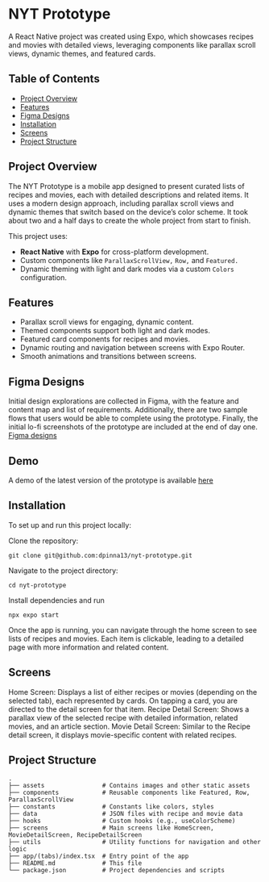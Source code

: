 # NYT Prototype

A React Native project was created using Expo, which showcases recipes and movies with detailed views, leveraging components like parallax scroll views, dynamic themes, and featured cards.

## Table of Contents

- [Project Overview](#project-overview)
- [Features](#features)
- [Figma Designs](#figma-designs)
- [Installation](#installation)
- [Screens](#screens)
- [Project Structure](#project-structure)

  
## Project Overview

The NYT Prototype is a mobile app designed to present curated lists of recipes and movies, each with detailed descriptions and related items. It uses a modern design approach, including parallax scroll views and dynamic themes that switch based on the device’s color scheme.
It took about two and a half days to create the whole project from start to finish.

This project uses:
- **React Native** with **Expo** for cross-platform development.
- Custom components like `ParallaxScrollView,` `Row,` and `Featured.`
- Dynamic theming with light and dark modes via a custom `Colors` configuration.

## Features

- Parallax scroll views for engaging, dynamic content.
- Themed components support both light and dark modes.
- Featured card components for recipes and movies.
- Dynamic routing and navigation between screens with Expo Router.
- Smooth animations and transitions between screens.

## Figma Designs

Initial design explorations are collected in Figma, with the feature and content map and list of requirements. Additionally, there are two sample flows that users would be able to complete using the prototype. Finally, the initial lo-fi screenshots of the prototype are included at the end of day one.
[Figma designs](https://www.figma.com/design/oli7pCOBOBdILlVaAXItZF/NYT-prototype?node-id=0-1)

## Demo

A demo of the latest version of the prototype is available [here](https://diegopinna.com/nyt-prototype/Simulator%20Screen%20Recording%20-%20iPhone%20SE%20%283rd%20generation%29%20-%202024-09-24%20at%2011.10.08.mp4)

## Installation

To set up and run this project locally:

Clone the repository:
   ```
   git clone git@github.com:dpinna13/nyt-prototype.git
   ```
Navigate to the project directory:

```
cd nyt-prototype
```
Install dependencies and run 

```
npx expo start
```

Once the app is running, you can navigate through the home screen to see lists of recipes and movies. Each item is clickable, leading to a detailed page with more information and related content.

## Screens

Home Screen:
Displays a list of either recipes or movies (depending on the selected tab), each represented by cards.
On tapping a card, you are directed to the detail screen for that item.
Recipe Detail Screen:
Shows a parallax view of the selected recipe with detailed information, related movies, and an article section.
Movie Detail Screen:
Similar to the Recipe detail screen, it displays movie-specific content with related recipes.

## Project Structure

```
.
├── assets                # Contains images and other static assets
├── components            # Reusable components like Featured, Row, ParallaxScrollView
├── constants             # Constants like colors, styles
├── data                  # JSON files with recipe and movie data
├── hooks                 # Custom hooks (e.g., useColorScheme)
├── screens               # Main screens like HomeScreen, MovieDetailScreen, RecipeDetailScreen
├── utils                 # Utility functions for navigation and other logic
├── app/(tabs)/index.tsx  # Entry point of the app
├── README.md             # This file
└── package.json          # Project dependencies and scripts

```
